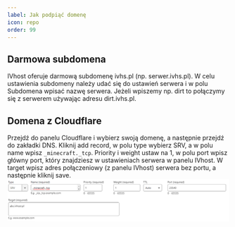 ```yaml
---
label: Jak podpiąć domenę
icon: repo
order: 99
---
```

## Darmowa subdomena
IVhost oferuje darmową subdomenę ivhs.pl (np. serwer.ivhs.pl). W celu ustawienia subdomeny należy udać się do ustawień
serwera i w polu Subdomena wpisać nazwę serwera. Jeżeli wpiszemy np. dirt to połączymy się z serwerem używając adresu
dirt.ivhs.pl.
## Domena z Cloudflare
Przejdź do panelu Cloudflare i wybierz swoją domenę, a następnie przejdź do zakładki DNS. Kliknij add record, w polu type
wybierz SRV, a w polu name wpisz `_minecraft._tcp`. Priority i weight ustaw na 1, w polu port wpisz główny port, który znajdziesz
w ustawieniach serwera w panelu IVhost. W target wpisz adres połączeniowy (z panelu IVhost) serwera bez portu, a następnie kliknij save.
![Podpinanie domeny na Cloudflare do serwera Minecraft](img_4.png)